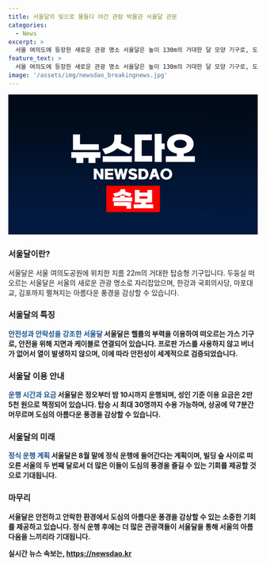 ```yaml
---
title: 서울달의 빛으로 물들다 야간 관람 박물관 서울달 관문
categories:
  - News
excerpt: >
  서울 여의도에 등장한 새로운 관광 명소 서울달은 높이 130m의 거대한 달 모양 기구로, 도심 야경을 감상할 수 있는 곳이다. 안전을 위해 헬륨의 부력과 케이블을 이용하며, 열기 없는 구조로 안정성을 강조하고 있다. 시범 운영을 거쳐 8월 말 정식 운행에 들어갈 예정이며, 성인 기준으로 2만 5천 원의 이용 요금이 예상된다. 기구는 최대 30명을 태우고 7분간의 상공 투어를 즐길 수 있다.
feature_text: >
  서울 여의도에 등장한 새로운 관광 명소 서울달은 높이 130m의 거대한 달 모양 기구로, 도심 야경을 감상할 수 있는 곳이다. 안전을 위해 헬륨의 부력과 케이블을 이용하며, 열기 없는 구조로 안정성을 강조하고 있다. 시범 운영을 거쳐 8월 말 정식 운행에 들어갈 예정이며, 성인 기준으로 2만 5천 원의 이용 요금이 예상된다. 기구는 최대 30명을 태우고 7분간의 상공 투어를 즐길 수 있다.
image: '/assets/img/newsdao_breakingnews.jpg'
---
```


<p><img src="/assets/img/newsdao_breakingnews.jpg" alt="implanttips 속보" /></p>

<h3>서울달이란?</h3>

<p>서울달은 서울 여의도공원에 위치한 지름 22m의 거대한 탑승형 기구입니다. 두둥실 떠오르는 서울달은 서울의 새로운 관광 명소로 자리잡았으며, 한강과 국회의사당, 마포대교, 김포까지 펼쳐지는 아름다운 풍경을 감상할 수 있습니다.</p>

<p data-ke-size="size16"></p>

<h3>서울달의 특징</h3>

<p><b><span style="color: #1a5490;">안전성과 안락성을 강조한 서울달</span><b>
서울달은 헬륨의 부력을 이용하여 떠오르는 가스 기구로, 안전을 위해 지면과 케이블로 연결되어 있습니다. 프로판 가스를 사용하지 않고 버너가 없어서 열이 발생하지 않으며, 이에 따라 안전성이 세계적으로 검증되었습니다.</p>

<p data-ke-size="size16"></p>

<h3>서울달 이용 안내</h3>

<p><b><span style="color: #1a5490;">운행 시간과 요금</span><b>
서울달은 정오부터 밤 10시까지 운행되며, 성인 기준 이용 요금은 2만 5천 원으로 책정되어 있습니다. 탑승 시 최대 30명까지 수용 가능하며, 상공에 약 7분간 머무르며 도심의 아름다운 풍경을 감상할 수 있습니다.</p>

<p data-ke-size="size16"></p>

<h3>서울달의 미래</h3>

<p><b><span style="color: #1a5490;">정식 운행 계획</span><b>
서울달은 8월 말에 정식 운행에 들어간다는 계획이며, 빌딩 숲 사이로 떠오른 서울의 두 번째 달로서 더 많은 이들이 도심의 풍경을 즐길 수 있는 기회를 제공할 것으로 기대됩니다.</p>

<p data-ke-size="size16"></p>

<h3>마무리</h3>

<p>서울달은 안전하고 안락한 환경에서 도심의 아름다운 풍경을 감상할 수 있는 소중한 기회를 제공하고 있습니다. 정식 운행 후에는 더 많은 관광객들이 서울달을 통해 서울의 아름다움을 느끼리라 기대됩니다.</p>

<p data-ke-size="size16"></p>
실시간 뉴스 속보는, <a href="https://newsdao.kr" rel="dofollow">https://newsdao.kr</a>


